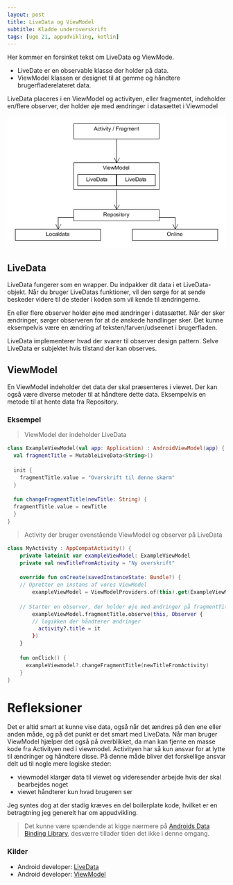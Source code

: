 ```yaml
---
layout: post
title: LiveData og ViewModel
subtitle: Kladde underoverskrift
tags: [uge 21, appudvikling, kotlin]
---
```


Her kommer en forsinket tekst om LiveData og ViewMode.
- LiveDate er en observable klasse der holder på data.
- ViewModel klassen er designet til at gemme og håndtere brugerfladerelateret data.

LiveData placeres i en ViewModel og activityen, eller fragmentet, indeholder en/flere observer, der holder øje med ændringer i datasættet i Viewmodel

![](/img/vm.png)

## LiveData
LiveData fungerer som en wrapper. Du indpakker dit data i et LiveData-objekt. Når du bruger LiveDatas funktioner, vil den sørge for at sende beskeder videre til de steder i koden som vil kende til ændringerne.

En eller flere observer holder øjne med ændringer i datasættet. Når der sker ændringer, sørger observeren for at de ønskede handlinger sker. Det kunne eksempelvis være en ændring af teksten/farven/udseenet i brugerfladen. 

LiveData implementerer hvad der svarer til observer design pattern. Selve LiveData er subjektet hvis tilstand der kan observes.

## ViewModel
En ViewModel indeholder det data der skal præsenteres i viewet. Der kan også være diverse metoder til at håndtere dette data. Eksempelvis en metode til at hente data fra Repository.

### Eksempel

> ViewModel der indeholder LiveData
```kotlin
class ExampleViewModel(val app: Application) : AndroidViewModel(app) {
  val fragmentTitle = MutableLiveData<String>()
  
  init {
    fragmentTitle.value = "Overskrift til denne skærm"
  }
  
  fun changeFragmentTitle(newTitle: String) {
  fragmentTitle.value = newTitle
  }
}
```

> Activity der bruger ovenstående ViewModel og observer på LiveData
```kotlin
class MyActivity : AppCompatActivity() {
    private lateinit var exampleViewModel: ExampleViewModel
    private val newTitleFromActivity = "Ny overskrift"
    
    override fun onCreate(savedInstanceState: Bundle?) {
    // Opretter en instans af vores ViewModel
        exampleViewModel = ViewModelProviders.of(this).get(ExampleViewModel::class.java)
        
    // Starter en observer, der holder øje med ændringer på fragmentTitle    
        exampleViewModel.fragmentTitle.observe(this, Observer { 
        // logikken der håndterer ændringer
          activity?.title = it
        })
    }
    
    fun onClick() {
      exampleViewmodel?.changeFragmentTitle(newTitleFromActivity)
    }
}

```

# Refleksioner
Det er altid smart at kunne vise data, også når det ændres på den ene eller anden måde, og på det punkt er det smart med LiveData. Når man bruger ViewModel hjælper det også på overblikket, da man kan fjerne en masse kode fra Activityen ned i viewmodel. Activityen har så kun ansvar for at lytte til ændringer og håndtere disse. På denne måde bliver det forskellige ansvar delt ud til nogle mere logiske steder:
 - viewmodel klargør data til viewet og videresender arbejde hvis der skal bearbejdes noget
 - viewet håndterer kun hvad brugeren ser

Jeg syntes dog at der stadig kræves en del boilerplate kode, hvilket er en betragtning jeg generelt har om appudvikling.

> Det kunne være spændende at kigge nærmere på [Androids Data Binding Library](https://developer.android.com/topic/libraries/data-binding/), desværre tillader tiden det ikke i denne omgang.

### Kilder
- Android developer: [LiveData](https://developer.android.com/topic/libraries/architecture/livedata)
- Android developer: [ViewModel](https://developer.android.com/topic/libraries/architecture/viewmodel)
